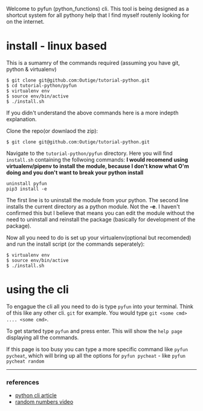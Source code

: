 Welcome to pyfun (python_functions) cli. This tool is being designed as a shortcut system for all pythony help that I find myself routenly looking for on the internet.

# install - linux based
This is a sumamry of the commands required (assuming you have git, python & virtualenv)
```
$ git clone git@github.com:Outige/tutorial-python.git
$ cd tutorial-python/pyfun
$ virtualenv env
$ source env/bin/active
$ ./install.sh
```

If you didn't understand the above commands here is a more indepth explanation.

Clone the repo(or downlaod the zip):
```
$ git clone git@github.com:Outige/tutorial-python.git
```

Navigate to the `tutorial-python/pyfun` directory. Here you will find `install.sh` containing the follwoing commands: **I would recomend using virtualenv/pipenv to install the module, because I don't know what O'm doing and you don't want to break your python install**
```
uninstall pyfun
pip3 install -e 
```

The first line is to uninstall the module from your python. The second line installs the current directory as a python module. Not the **-e**. I haven't confirmed this but I believe that means you can edit the module without the need to uninstall and reinstall the package (basically for development of the package).

Now all you need to do is set up your virtualenv(optional but recomended) and run the install script (or the commands seperately):
```
$ virtualenv env
$ source env/bin/active
$ ./install.sh
```

# using the cli
To engague the cli all you need to do is type `pyfun` into your terminal. Think of this like any other cli. `git` for example. You would type `git <some cmd> .... <some cmd>`.

To get started type `pyfun` and press enter. This will show the `help page` displaying all the commands.

If this page is too busy you can type a more specific command like `pyfun pycheat`, which will bring up all the options for `pyfun pycheat` - like `pyfun pycheat random`

---

### references
* [python cli article](https://trstringer.com/easy-and-nice-python-cli/)
* [random numbers video](https://www.youtube.com/watch?v=KzqSDvzOFNA)